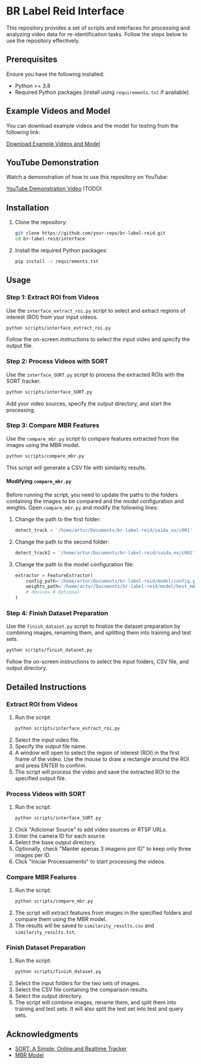 # BR Label Reid Interface

This repository provides a set of scripts and interfaces for processing and analyzing video data for re-identification tasks. Follow the steps below to use the repository effectively.

## Prerequisites

Ensure you have the following installed:
- Python >= 3.8
- Required Python packages (install using `requirements.txt` if available)

## Example Videos and Model

You can download example videos and the model for testing from the following link:

[Download Example Videos and Model](https://drive.google.com/file/d/137UOJCnCPgMwfHiWBgDMy2tK-aR0RZ8U/view?usp=sharing)
 
## YouTube Demonstration

Watch a demonstration of how to use this repository on YouTube:

[YouTube Demonstration Video](https://www.youtube.com/watch?v=your-video-link) (TODO)

## Installation

1. Clone the repository:
    ```bash
    git clone https://github.com/your-repo/br-label-reid.git
    cd br-label-reid/interface
    ```

2. Install the required Python packages:
    ```bash
    pip install -r requirements.txt
    ```

## Usage

### Step 1: Extract ROI from Videos

Use the `interface_extract_roi.py` script to select and extract regions of interest (ROI) from your input videos.

```bash
python scripts/interface_extract_roi.py
```

Follow the on-screen instructions to select the input video and specify the output file.

### Step 2: Process Videos with SORT

Use the `interface_SORT.py` script to process the extracted ROIs with the SORT tracker.

```bash
python scripts/interface_SORT.py
```

Add your video sources, specify the output directory, and start the processing.

### Step 3: Compare MBR Features

Use the `compare_mbr.py` script to compare features extracted from the images using the MBR model.

```bash
python scripts/compare_mbr.py
```

This script will generate a CSV file with similarity results.

#### Modifying `compare_mbr.py`

Before running the script, you need to update the paths to the folders containing the images to be compared and the model configuration and weights. Open `compare_mbr.py` and modify the following lines:

1. Change the path to the first folder:
    ```python
    detect_track = '/home/artur/Documents/br-label-reid/saida_ex/c001'  # Update this path
    ```

2. Change the path to the second folder:
    ```python
    detect_track2 = '/home/artur/Documents/br-label-reid/saida_ex/c002'  # Update this path
    ```

3. Change the path to the model configuration file:
    ```python
    extractor = FeatureExtractor(
        config_path='/home/artur/Documents/br-label-reid/model/config.yaml',  # Update this path
        weights_path='/home/artur/Documents/br-label-reid/model/best_mAP.pt',  # Update this path
        # device= # Optional
    )
    ```

### Step 4: Finish Dataset Preparation

Use the `finish_dataset.py` script to finalize the dataset preparation by combining images, renaming them, and splitting them into training and test sets.

```bash
python scripts/finish_dataset.py
```

Follow the on-screen instructions to select the input folders, CSV file, and output directory.

## Detailed Instructions

### Extract ROI from Videos

1. Run the script:
    ```bash
    python scripts/interface_extract_roi.py
    ```
2. Select the input video file.
3. Specify the output file name.
4. A window will open to select the region of interest (ROI) in the first frame of the video. Use the mouse to draw a rectangle around the ROI and press ENTER to confirm.
5. The script will process the video and save the extracted ROI to the specified output file.

### Process Videos with SORT

1. Run the script:
    ```bash
    python scripts/interface_SORT.py
    ```
2. Click "Adicionar Source" to add video sources or RTSP URLs.
3. Enter the camera ID for each source.
4. Select the base output directory.
5. Optionally, check "Manter apenas 3 imagens por ID" to keep only three images per ID.
6. Click "Iniciar Processamento" to start processing the videos.

### Compare MBR Features

1. Run the script:
    ```bash
    python scripts/compare_mbr.py
    ```
2. The script will extract features from images in the specified folders and compare them using the MBR model.
3. The results will be saved to `similarity_results.csv` and `similarity_results.txt`.

### Finish Dataset Preparation

1. Run the script:
    ```bash
    python scripts/finish_dataset.py
    ```
2. Select the input folders for the two sets of images.
3. Select the CSV file containing the comparison results.
4. Select the output directory.
5. The script will combine images, rename them, and split them into training and test sets. It will also split the test set into test and query sets.

## Acknowledgments

- [SORT: A Simple, Online and Realtime Tracker](https://github.com/abewley/sort)
- [MBR Model](https://github.com/videturfortuna/vehicle_reid_itsc2023)
